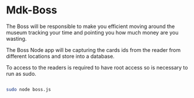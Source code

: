 # Mdk-Boss

The Boss will be responsible to make you efficient moving around the museum tracking your time and pointing you how much money are you wasting.

The Boss Node app will be capturing the cards ids from the reader from different locations and store into a database.

To access to the readers is required to have root access so is necessary to run as sudo.

```bash

sudo node boss.js

```

